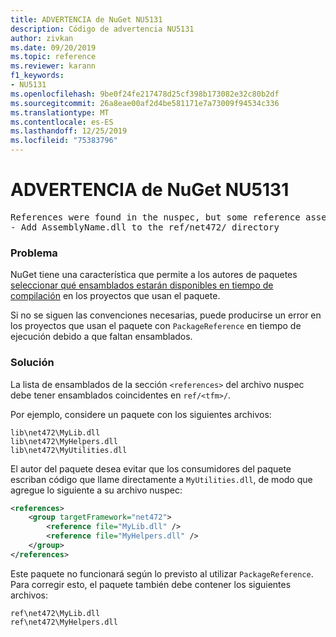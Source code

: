 ```yaml
---
title: ADVERTENCIA de NuGet NU5131
description: Código de advertencia NU5131
author: zivkan
ms.date: 09/20/2019
ms.topic: reference
ms.reviewer: karann
f1_keywords:
- NU5131
ms.openlocfilehash: 9be0f24fe217478d25cf398b173082e32c80b2df
ms.sourcegitcommit: 26a8eae00af2d4be581171e7a73009f94534c336
ms.translationtype: MT
ms.contentlocale: es-ES
ms.lasthandoff: 12/25/2019
ms.locfileid: "75383796"
---
```

# <a name="nuget-warning-nu5131"></a>ADVERTENCIA de NuGet NU5131

<pre>References were found in the nuspec, but some reference assemblies were not found in both the nuspec and ref folder. Add the following reference assemblies:
- Add AssemblyName.dll to the ref/net472/ directory</pre>

### <a name="issue"></a>Problema

NuGet tiene una característica que permite a los autores de paquetes [seleccionar qué ensamblados estarán disponibles en tiempo de compilación](../../create-packages/Select-assemblies-referenced-by-projects.md) en los proyectos que usan el paquete.

Si no se siguen las convenciones necesarias, puede producirse un error en los proyectos que usan el paquete con `PackageReference` en tiempo de ejecución debido a que faltan ensamblados.

### <a name="solution"></a>Solución

La lista de ensamblados de la sección `<references>` del archivo nuspec debe tener ensamblados coincidentes en `ref/<tfm>/`.

Por ejemplo, considere un paquete con los siguientes archivos:

```text
lib\net472\MyLib.dll
lib\net472\MyHelpers.dll
lib\net472\MyUtilities.dll
```

El autor del paquete desea evitar que los consumidores del paquete escriban código que llame directamente a `MyUtilities.dll`, de modo que agregue lo siguiente a su archivo nuspec:

```xml
<references>
    <group targetFramework="net472">
        <reference file="MyLib.dll" />
        <reference file="MyHelpers.dll" />
    </group>
</references>
```

Este paquete no funcionará según lo previsto al utilizar `PackageReference`. Para corregir esto, el paquete también debe contener los siguientes archivos:

```text
ref\net472\MyLib.dll
ref\net472\MyHelpers.dll
```
